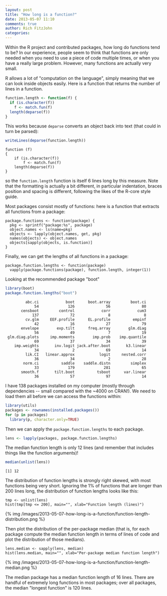 ```yaml
---
layout: post
title: "How long is a function?"
date: 2013-05-07 11:10
comments: true
author: Rich FitzJohn
categories: 
---
```


Within the R project and contributed packages, how long do functions
tend to be?  In our experience, people seem to think that functions
are only needed when you need to use a piece of code multiple times,
or when you have a really large problem.  However, many functions are
actually very small.

<!-- more -->

R allows a lot of "computation on the language", simply meaning that
we can look inside objects easily.  Here is a function that returns
the number of lines in a function.

```r
function.length <- function(f) {
  if (is.character(f))
    f <- match.fun(f)
  length(deparse(f))
}
```

This works because `deparse` converts an object back into text (that
could in turn be parsed):

```r
writeLines(deparse(function.length))
```

```plain
function (f) 
{
    if (is.character(f)) 
        f <- match.fun(f)
    length(deparse(f))
}
```

so the `function.length` function is itself 6 lines long by this
measure.  Note that the formatting is actually a bit different, in
particular indentation, braces position and spacing is different,
following the likes of the R-core style guide.

Most packages consist mostly of functions: here is a function that
extracts all functions from a package:

```
package.functions <- function(package) {
  pkg <- sprintf("package:%s", package)
  object.names <- ls(name=pkg)
  objects <- lapply(object.names, get, pkg)
  names(objects) <- object.names
  objects[sapply(objects, is.function)]
}
```

Finally, we can get the lengths of all functions in a package:

```
package.function.lengths <- function(package)
  vapply(package.functions(package), function.length, integer(1))
```

Looking at the recommended package "boot"

```r
library(boot)
package.function.lengths("boot")
```

```plain
         abc.ci            boot      boot.array         boot.ci 
             54             126              56              80 
       censboot         control            corr            cum3 
            137              72               8               8 
         cv.glm     EEF.profile      EL.profile          empinf 
             42              16              27              79 
       envelope        exp.tilt      freq.array        glm.diag 
             56              49               7              19 
 glm.diag.plots     imp.moments        imp.prob    imp.quantile 
             69              37              34              39 
    imp.weights       inv.logit jack.after.boot       k3.linear 
             34               2              69              14 
         lik.CI   linear.approx           logit     nested.corr 
             36              34               2              28 
        norm.ci          saddle    saddle.distn         simplex 
             33             179             281              65 
       smooth.f       tilt.boot          tsboot      var.linear 
             36              57              97              14 
```

I have 138 packages installed on my computer (mostly through
dependencies -- small compared with the ~4000 on CRAN!).  We need to
load them all before we can access the functions within:

```r
library(utils)
packages <- rownames(installed.packages())
for (p in packages)
  library(p, character.only=TRUE)
```

Then we can apply the `package.function.lengths` to each package.

```r
lens <- lapply(packages, package.function.lengths)
```

The median function length is only 12 lines (and remember that
includes things like the function arguments)!

```r
median(unlist(lens))
```

```plain
[1] 12
```

The distribution of function lengths is strongly right skewed, with
most functions being very short.  Ignoring the 1% of functions that
are longer than 200 lines long, the distribution of function lengths
looks like this:

```
tmp <- unlist(lens)
hist(tmp[tmp <= 200], main="", xlab="Function length (lines)")
```

{% img /images/2013-05-07-how-long-is-a-function/function-length-distribution.png %}

Then plot the distribution of the per-package median (that is, for
each package compute the median function length in terms of lines of
code and plot the distribution of those medians).

```
lens.median <- sapply(lens, median)
hist(lens.median, main="", xlab="Per-package median function length")
```

{% img /images/2013-05-07-how-long-is-a-function/function-length-median.png %}

The median package has a median function length of 16 lines.  There
are handful of extremely long functions in most packages; over all
packages, the median "longest function" is 120 lines.
